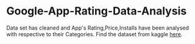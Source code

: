 # Google-App-Rating-Data-Analysis
Data set has cleaned and App's Rating,Price,Installs have been analysed with respective to their Categories.
Find the dataset from kaggle [here](https://www.kaggle.com/lava18/google-play-store-apps).
